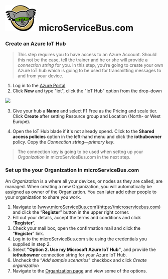 # <img src="./img/msb-logo.png" alt="Node.js" /> microServiceBus.com 

### Create an Azure IoT Hub
> This step requires you to have access to an Azure Account. Should this not be the case, tell the trainer and he or she will provide a *connection string* for you.
In this step, you’re going to create your own Azure IoT hub which is going to be used for transmitting messages to and from your device.

1.	Log in to the [Azure Portal](https://portal.azure.com/)
2.	Click **New** and type "iot", click the "IoT Hub" option from the drop-down
<img src="http://microservicebus.blob.core.windows.net/img/azurebootcamp_1.png"/>

3.	Give your hub a **Name** and select F1 Free as the Pricing and scale tier. Click **Create** after setting Resource group and Location (North- or West Europe). 

4.	Open the IoT Hub blade if it's not already opend. Click to the **Shared access policies** option in the left-hand menu and click the **iothubowner** policy. Copy the *Connection string—primary key*.
>The connection key is going to be used when settng up your *Organization* in microServiceBus.com in the next step.

### Set up the your Organization in microServiceBus.com

An *Organization* is a where all your devices, or nodes as they are called, are managed. When creating a new Organization, you will automatically be assigned as owner of the Organization. You can later add other people to your organization to share you work.


1. Navigate to [www.microServiceBus.com](https://microservicebus.com) and click the “**Register**” button in the upper right corner. 
2. Fill out your details, accept the terms and conditions and click “**Register**”. 
3. Check your mail box, open the confirmation mail and click the “**Register**” link. 
4. Log in to the microServiceBus.com site using the credentials you supplied in step 2. 
5. Select **"Option 2. Use my Microsoft Azure IoT Hub"**, and provide the **iothubowner** connection string for your Azure IoT Hub. 
6. Uncheck the “*Add sample scenarios*” checkbox and click *Create organization* 
7. Navigate to the [Organization page](https://microservicebus.com/Organizations/Details) and view some of the options.